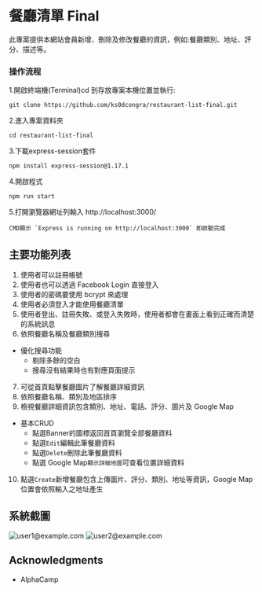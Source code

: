 # 餐廳清單 Final
此專案提供本網站會員新增、刪除及修改餐廳的資訊，例如:餐廳類別、地址、評分、描述等。

### 操作流程
1.開啟終端機(Terminal)cd 到存放專案本機位置並執行:

```
git clone https://github.com/ks0dcongra/restaurant-list-final.git
```

2.進入專案資料夾

```
cd restaurant-list-final
```

3.下載express-session套件
```
npm install express-session@1.17.1
```

4.開啟程式
```
npm run start 
```

5.打開瀏覽器網址列輸入 http://localhost:3000/
```
CMD顯示 `Express is running on http://localhost:3000` 即啟動完成
```

## 主要功能列表
1. 使用者可以註冊帳號
2. 使用者也可以透過 Facebook Login 直接登入
3. 使用者的密碼要使用 bcrypt 來處理
4. 使用者必須登入才能使用餐廳清單
5. 使用者登出、註冊失敗、或登入失敗時，使用者都會在畫面上看到正確而清楚的系統訊息
6. 依照餐廳名稱及餐廳類別搜尋
  - 優化搜尋功能
    - 剔除多餘的空白
    - 搜尋沒有結果時也有對應頁面提示
7. 可從首頁點擊餐廳圖片了解餐廳詳細資訊
8. 依照餐廳名稱、類別及地區排序
9. 檢視餐廳詳細資訊包含類別、地址、電話、評分、圖片及 Google Map
  - 基本CRUD
    - 點選Banner的圖標返回首頁瀏覽全部餐廳資料
    - 點選`Edit`編輯此筆餐廳資料
    - 點選`Delete`刪除此筆餐廳資料
    - 點選 Google Map`顯示詳細地圖`可查看位置詳細資料
10. 點選`Create`新增餐廳包含上傳圖片、評分、類別、地址等資訊，Google Map 位置會依照輸入之地址產生

## 系統截圖
![user1@example.com](https://github.com/ks0dcongra/reataurant-list/blob/master/public/imgur/restaurnt_0.jpg)
![user2@example.com](https://github.com/ks0dcongra/reataurant-list/blob/master/public/imgur/restaurnt_1.jpg)
## Acknowledgments
* AlphaCamp

